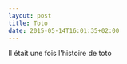 ```yaml
---
layout: post
title: Toto
date: 2015-05-14T16:01:35+02:00
---
```

Il était une fois l'histoire de toto

